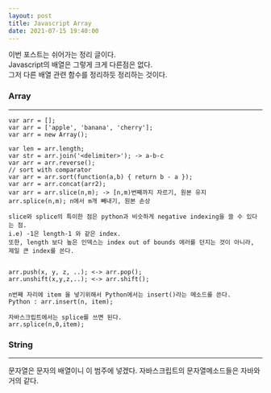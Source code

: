 ```yaml
---
layout: post
title: Javascript Array
date: 2021-07-15 19:40:00
---
```


이번 포스트는 쉬어가는 정리 글이다.  
Javascript의 배열은 그렇게 크게 다른점은 없다.  
그저 다른 배열 관련 함수를 정리하듯 정리하는 것이다.


### Array 

------------------

```
var arr = [];
var arr = ['apple', 'banana', 'cherry'];
var arr = new Array();

var len = arr.length;
var str = arr.join('<delimiter>'); -> a-b-c
var arr = arr.reverse();
// sort with comparator
var arr = arr.sort(function(a,b) { return b - a }); 
var arr = arr.concat(arr2);
var arr = arr.slice(n,m); -> [n,m)번째까지 자르기, 원본 유지
arr.splice(n,m); n에서 m개 빼내기, 원본 손상

slice와 splice의 특이한 점은 python과 비슷하게 negative indexing을 쓸 수 있다는 점.
i.e) -1은 length-1 와 같은 index.
또한, length 보다 높은 인덱스는 index out of bounds 에러를 던지는 것이 아니라, 제일 큰 index를 쓴다.


arr.push(x, y, z, ..); <-> arr.pop(); 
arr.unshift(x,y,z,..); <-> arr.shift();

n번째 자리에 item 을 넣기위해서 Python에서는 insert()라는 메소드를 쓴다.
Python : arr.insert(n, item);

자바스크립트에서는 splice를 쓰면 된다.
arr.splice(n,0,item);

```

### String

--------------------------

문자열은 문자의 배열이니 이 범주에 넣겠다.
자바스크립트의 문자열메소드들은 자바와 거의 같다.

